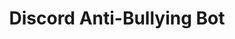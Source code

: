 ---
title: 'Discord Anti-Bullying Bot'
type: 'personal project'
affiliation:
image:
    url:
    alt:
skills: ['Python', 'Raspberry Pi']
videoLink:  ""
links: []
linkTitles: []
linkTypes: []
description:
---